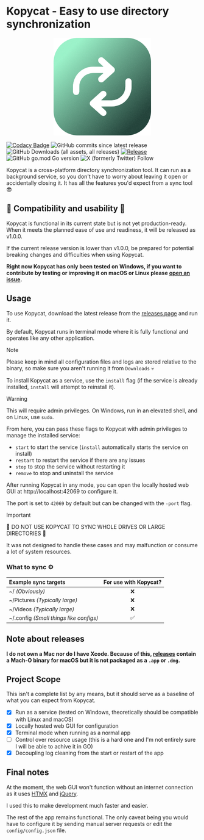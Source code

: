 # Kopycat - Easy to use directory synchronization

<p align="center">
  <img src="/winres/icon.png" alt="Icon">
</p>


[![Codacy Badge](https://app.codacy.com/project/badge/Grade/a852d0bff81d476caca531dc2ebb3a14)](https://app.codacy.com/gh/kociumba/Kopycat/dashboard?utm_source=gh&utm_medium=referral&utm_content=&utm_campaign=Badge_grade)
![GitHub commits since latest release](https://img.shields.io/github/commits-since/kociumba/kopycat/latest)
![GitHub Downloads (all assets, all releases)](https://img.shields.io/github/downloads/kociumba/kopycat/total)
[![Release](https://github.com/kociumba/Kopycat/actions/workflows/release.yml/badge.svg)](https://github.com/kociumba/Kopycat/actions/workflows/release.yml)
![GitHub go.mod Go version](https://img.shields.io/github/go-mod/go-version/kociumba/kopycat)
![X (formerly Twitter) Follow](https://img.shields.io/twitter/follow/kociumba)

Kopycat is a cross-platform directory synchronization tool. It can run as a background service, so you don't have to worry about leaving it open or accidentally closing it. It has all the features you'd expect from a sync tool 😎

## 🚨 Compatibility and usability 🚨

Kopycat is functional in its current state but is not yet production-ready. When it meets the planned ease of use and readiness, it will be released as v1.0.0.

If the current release version is lower than v1.0.0, be prepared for potential breaking changes and difficulties when using Kopycat.

**Right now Kopycat has only been tested on Windows, if you want to contribute by testing or improving it on macOS or Linux please [open an issue](https://github.com/kociumba/kopycat/issues).**

## Usage

To use Kopycat, download the latest release from the [releases page](https://github.com/kociumba/kopycat/releases) and run it.

By default, Kopycat runs in terminal mode where it is fully functional and operates like any other application.

> [!NOTE]
> Please keep in mind all configuration files and logs are stored relative to the binary, so make sure you aren't running it from `Downloads` 💀

To install Kopycat as a service, use the `install` flag (if the service is already installed, `install` will attempt to reinstall it).

> [!WARNING]
> This will require admin privileges.
> On Windows, run in an elevated shell, and on Linux, use `sudo`.

From here, you can pass these flags to Kopycat with admin privileges to manage the installed service:

- `start` to start the service (`install` automatically starts the service on install)
- `restart` to restart the service if there are any issues
- `stop` to stop the service without restarting it
- `remove` to stop and uninstall the service

After running Kopycat in any mode, you can open the locally hosted web GUI at http://localhost:42069 to configure it.

The port is set to `42069` by default but can be changed with the `-port` flag.

> [!IMPORTANT]
> 🚨 DO NOT USE KOPYCAT TO SYNC WHOLE DRIVES OR LARGE DIRECTORIES 🚨
> 
> It was not designed to handle these cases and may malfunction or consume a lot of system resources.

### What to sync ⚙️

| Example sync targets                              | For use with Kopycat? |
| :------------------------------------------------ | :-------------------: |
| ~/ *(Obviously)*   | ❌ |
| ~/Pictures *(Typically large)*  | ❌ |
| ~/Videos *(Typically large)*    | ❌ |
| ~/.config *(Small things like configs)* | ✅ |

## Note about releases

**I do not own a Mac nor do I have Xcode. Because of this, [releases](https://github.com/kociumba/kopycat/releases) contain a Mach-O binary for macOS but it is not packaged as a `.app` or `.dmg`.**

## Project Scope

This isn't a complete list by any means, but it should serve as a baseline of what you can expect from Kopycat.

- [x] Run as a service (tested on Windows, theoretically should be compatible with Linux and macOS)
- [x] Locally hosted web GUI for configuration
- [x] Terminal mode when running as a normal app
- [ ] Control over resource usage (this is a hard one and I'm not entirely sure I will be able to achive it in GO)
- [x] Decoupling log cleaning from the start or restart of the app

## Final notes

At the moment, the web GUI won't function without an internet connection as it uses [HTMX](https://htmx.org/) 
and [jQuery](https://jquery.com/).

I used this to make development much faster and easier.

The rest of the app remains functional.
The only caveat being you would have to configure it by sending manual server requests or edit the `config/config.json` file.
